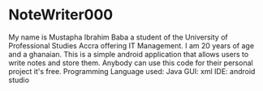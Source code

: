 # NoteWriter000
My name is Mustapha Ibrahim Baba a student of the University of Professional Studies Accra offering IT Management. I am 20 years of age and a ghanaian. 
This is a simple android application that allows users to write notes and store them. Anybody can use this code for their personal project it's free.
Programming Language used: Java
GUI: xml
IDE: android studio

